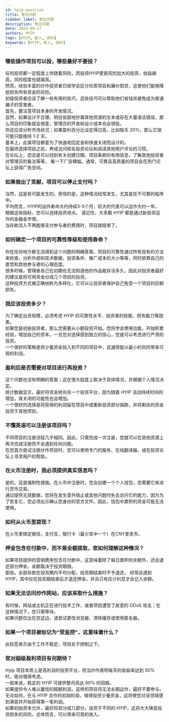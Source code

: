 ```yaml
---
id: hyip-question
title: 常见问题
sidebar_label: 常见问题
description: 常见问题
date: 2025-08-17
authors: HYIP
tags: [HYIP, 新人, 资料]
keywords: [HYIP, 新人, 资料]
---
```

### 哪些操作项目可以投，哪些最好不要投？ 
任何投资都一定程度上伴随着风险，而投资HYIP更是风险加大的投资，收益越高，风险程度也就越高。  
然而，经验丰富的炒作投资者已经学会区分优质项目和廉价假货，这使他们能够降低损失所有资金的风险。  
初级投资者应该了解一些有用的技巧，这些技巧可以帮助他们省钱并避免成为普通骗子的受害者。  
首先，要注意项目本身的开发情况。  
显然，如果设计不合理、明目张胆地抄袭其他资源的文本或存在大量语法错误，那么项目的印象就会很差，管理员的开发和设计成本也会很低。  
你还应该分析市场状况；如果盈利百分比设定得过高，比如每天 20%，那么它很可能只能维持 1-2 天。  
基本上，此类项目都是为了快速收回定金和快速关闭而设计的。   
在最终选择项目之前，养成访问知名投资论坛和阅读其他用户评论的习惯。   
在论坛上，您总是可以找到有关创建日期、项目条款的有用信息，了解其他投资者对管理员的看法等等。 
看一下广告横幅。通常，可靠且高质量的项目会在热门论坛上获得广告空间。 

### 如果做出了贡献，项目可以停止支付吗？ 
当然，这是有可能发生的。奇怪的是，这种情况经常发生，尤其是在不可靠的程序中。  
平均而言，HYIP的运作寿命大约持续3-5个月，较大的代表可以运作大约一年。  
根据这些指标，您可以选择投资地点。 请记住，大多数 HYIP 都是通过新投资运作的金融金字塔。  
当存款流入不再能够支付参与者的费用时，项目就结束了。 

### 如何确定一个项目的可靠性等级和使用寿命？ 
你在任何地方都无法得到这个问题的明确答案。项目的可靠性通过所有现有的方法来检查，分析外部和技术数据、投资条件、推广成本的大小等等，同时依靠自己的直觉和其他参与者的心理态度。  
很多时候，管理者自己在初期也无法知道他的作品能存活多久，因此对投资者最好的建议是将可用资金分成几个项目的投资。  
这种投资方式被正确地称为多样化，它可以让投资者保护自己免受一个项目的巨额损失。 

### 我应该投资多少？ 
为了确定出资规模，必须考虑 HYIP 的可靠性水平、投资者的技能、财务能力等因素。  
如果您是初级投资者，那么您需要从小额投资开始。您将学会使用功能，开始积累经验，增加自己的资本，一旦您对选择感到独立的信心，您就可以考虑进行严肃的投资。  
一个很好的策略是将少量资金投入到不同的项目中，这通常能以最小的风险带来可观的利润。  

### 盈利后是否需要对项目进行再投资？ 
这个问题也没有明确的答案；这在很大程度上取决于具体情况，并根据个人情况决定。  
统计数据显示，最好将资金转向另一个投资平台，因为随着 HYIP 活动持续时间的增加，其关闭的可能性也会增加。   
一个很好的选择是将获得的利润留在项目中或重新投资部分捐款，并将剩余的资金投资于其他项目。 

### 不懂英语可以注册该项目吗？ 
不同项目的注册流程几乎相同。因此，只需完成一次注册，您就可以在其他资源上再次完成注册而不会遇到任何问题。   
在您首次尝试注册炒作项目时，您可以使用专门的服务、在线翻译器，或在投资论坛上寻求用户的帮助。 

### 在火币注册时，我必须提供真实信息吗？ 
是的，这是强制性措施。在火币中注册时，您会创建一个个人钱包，您需要它来进行货币交易。  
通过提供无效数据，您将在发生意外阻止或其他问题时失去访问它的能力，因为为了恢复它，您必须出示确认您身份的官方文件。因此，钱包中累积的资金可能无法使用。  

### 如何从火币里提现？ 
在火币里绑定微信，支付宝，银行卡（最少其中一个）在CNY里卖币。  

### 押金包含在付款中，而不是全额提取，您如何理解这种情况？ 
如果项目提供的营销费用包含在付款中，这意味着除了每日累积的余额外，还会退还部分押金，金额取决于投资期限。   
那些。全部存款在投资期内平均分配，投资期结束时不予退还。 
经常会遇到 HYIP，其中仅在投资期结束后才退还押金，并且只有应计利息才会记入余额。 

### 如果无法访问炒作网站，应该采取什么措施？ 
有时候，网站或主机正在进行技术工作，或者项目遭受了故意的 DDoS 攻击；在这种情况下，您只需等待。  
如果问题仅出在您这边，请尝试更改浏览器、清除缓存或使用匿名器。   

### 如果一个项目被标记为“受监控”，这意味着什么？ 
此标签表示由于工作不稳定，项目处于控制之下。 

### 您对超级盈利项目有何期待？ 
Hyip 项目本质上是高利润的投资平台，但当炒作表明每天的收益率达到 50% 时，绝对值得考虑。   
一般来说，稳定的 HYIP 可提供整月高达 60% 的回报。   
如果提供令人难以置信的超额利润，这样的项目将无法长期运作，最好不要参与。无论如何，在与 HYIP 合作的初始阶段，值得投资少量资金，这将使您对该领域感到满意并开始获得第一笔利润。   
如果初始资本允许，最好将其分成几部分，投资于不同的 HYIP，这将大大降低投资损失的风险，总体而言，可以带来可观的收入。
